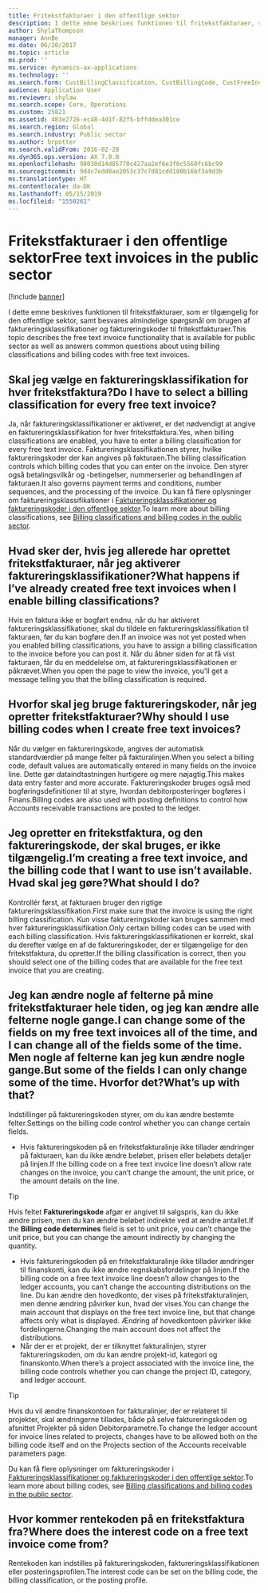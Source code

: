 ```yaml
---
title: Fritekstfakturaer i den offentlige sektor
description: I dette emne beskrives funktionen til fritekstfakturaer, som er tilgængelig for den offentlige sektor, samt besvares almindelige spørgsmål om brugen af faktureringsklassifikationer og faktureringskoder til fritekstfakturaer.
author: ShylaThompson
manager: AnnBe
ms.date: 06/20/2017
ms.topic: article
ms.prod: ''
ms.service: dynamics-ax-applications
ms.technology: ''
ms.search.form: CustBillingClassification, CustBillingCode, CustFreeInvoice
audience: Application User
ms.reviewer: shylaw
ms.search.scope: Core, Operations
ms.custom: 25821
ms.assetid: 483e2726-ec48-4d1f-82f5-bffddea301ce
ms.search.region: Global
ms.search.industry: Public sector
ms.author: brpotter
ms.search.validFrom: 2016-02-28
ms.dyn365.ops.version: AX 7.0.0
ms.openlocfilehash: 98030d14d85770c427aa2ef6e3f0c5560fc6bc99
ms.sourcegitcommit: 9d4c7edd0ae2053c37c7d81cdd180b16bf3a9d3b
ms.translationtype: HT
ms.contentlocale: da-DK
ms.lasthandoff: 05/15/2019
ms.locfileid: "1550261"
---
```

# <a name="free-text-invoices-in-the-public-sector"></a><span data-ttu-id="25e30-103">Fritekstfakturaer i den offentlige sektor</span><span class="sxs-lookup"><span data-stu-id="25e30-103">Free text invoices in the public sector</span></span>

[!include [banner](../includes/banner.md)]

<span data-ttu-id="25e30-104">I dette emne beskrives funktionen til fritekstfakturaer, som er tilgængelig for den offentlige sektor, samt besvares almindelige spørgsmål om brugen af faktureringsklassifikationer og faktureringskoder til fritekstfakturaer.</span><span class="sxs-lookup"><span data-stu-id="25e30-104">This topic describes the free text invoice functionality that is available for public sector as well as answers common questions about using billing classifications and billing codes with free text invoices.</span></span>

<a name="do-i-have-to-select-a-billing-classification-for-every-free-text-invoice"></a><span data-ttu-id="25e30-105">Skal jeg vælge en faktureringsklassifikation for hver fritekstfaktura?</span><span class="sxs-lookup"><span data-stu-id="25e30-105">Do I have to select a billing classification for every free text invoice?</span></span>
-------------------------------------------------------------------------

<span data-ttu-id="25e30-106">Ja, når faktureringsklassifikationer er aktiveret, er det nødvendigt at angive en faktureringsklassifikation for hver fritekstfaktura.</span><span class="sxs-lookup"><span data-stu-id="25e30-106">Yes, when billing classifications are enabled, you have to enter a billing classification for every free text invoice.</span></span> <span data-ttu-id="25e30-107">Faktureringsklassifikationen styrer, hvilke faktureringskoder der kan angives på fakturaen.</span><span class="sxs-lookup"><span data-stu-id="25e30-107">The billing classification controls which billing codes that you can enter on the invoice.</span></span> <span data-ttu-id="25e30-108">Den styrer også betalingsvilkår og -betingelser, nummerserier og behandlingen af fakturaen.</span><span class="sxs-lookup"><span data-stu-id="25e30-108">It also governs payment terms and conditions, number sequences, and the processing of the invoice.</span></span> <span data-ttu-id="25e30-109">Du kan få flere oplysninger om faktureringsklassifikationer i [Faktureringsklassifikationer og faktureringskoder i den offentlige sektor](billing-classifications-billing-codes-public-sector.md).</span><span class="sxs-lookup"><span data-stu-id="25e30-109">To learn more about billing classifications, see [Billing classifications and billing codes in the public sector](billing-classifications-billing-codes-public-sector.md).</span></span>

## <a name="what-happens-if-ive-already-created-free-text-invoices-when-i-enable-billing-classifications"></a><span data-ttu-id="25e30-110">Hvad sker der, hvis jeg allerede har oprettet fritekstfakturaer, når jeg aktiverer faktureringsklassifikationer?</span><span class="sxs-lookup"><span data-stu-id="25e30-110">What happens if I’ve already created free text invoices when I enable billing classifications?</span></span>
<span data-ttu-id="25e30-111">Hvis en faktura ikke er bogført endnu, når du har aktiveret faktureringsklassifikationer, skal du tildele en faktureringsklassifikation til fakturaen, før du kan bogføre den.</span><span class="sxs-lookup"><span data-stu-id="25e30-111">If an invoice was not yet posted when you enabled billing classifications, you have to assign a billing classification to the invoice before you can post it.</span></span> <span data-ttu-id="25e30-112">Når du åbner siden for at få vist fakturaen, får du en meddelelse om, at faktureringsklassifikationen er påkrævet.</span><span class="sxs-lookup"><span data-stu-id="25e30-112">When you open the page to view the invoice, you'll get a message telling you that the billing classification is required.</span></span>

## <a name="why-should-i-use-billing-codes-when-i-create-free-text-invoices"></a><span data-ttu-id="25e30-113">Hvorfor skal jeg bruge faktureringskoder, når jeg opretter fritekstfakturaer?</span><span class="sxs-lookup"><span data-stu-id="25e30-113">Why should I use billing codes when I create free text invoices?</span></span>
<span data-ttu-id="25e30-114">Når du vælger en faktureringskode, angives der automatisk standardværdier på mange felter på fakturalinjen.</span><span class="sxs-lookup"><span data-stu-id="25e30-114">When you select a billing code, default values are automatically entered in many fields on the invoice line.</span></span> <span data-ttu-id="25e30-115">Dette gør dataindtastningen hurtigere og mere nøjagtig.</span><span class="sxs-lookup"><span data-stu-id="25e30-115">This makes data entry faster and more accurate.</span></span> <span data-ttu-id="25e30-116">Faktureringskoder bruges også med bogføringsdefinitioner til at styre, hvordan debitorposteringer bogføres i Finans.</span><span class="sxs-lookup"><span data-stu-id="25e30-116">Billing codes are also used with posting definitions to control how Accounts receivable transactions are posted to the ledger.</span></span>

## <a name="im-creating-a-free-text-invoice-and-the-billing-code-that-i-want-to-use-isnt-available-what-should-i-do"></a><span data-ttu-id="25e30-117">Jeg opretter en fritekstfaktura, og den faktureringskode, der skal bruges, er ikke tilgængelig.</span><span class="sxs-lookup"><span data-stu-id="25e30-117">I’m creating a free text invoice, and the billing code that I want to use isn’t available.</span></span> <span data-ttu-id="25e30-118">Hvad skal jeg gøre?</span><span class="sxs-lookup"><span data-stu-id="25e30-118">What should I do?</span></span>
<span data-ttu-id="25e30-119">Kontrollér først, at fakturaen bruger den rigtige faktureringsklassifikation.</span><span class="sxs-lookup"><span data-stu-id="25e30-119">First make sure that the invoice is using the right billing classification.</span></span> <span data-ttu-id="25e30-120">Kun visse faktureringskoder kan bruges sammen med hver faktureringsklassifikation.</span><span class="sxs-lookup"><span data-stu-id="25e30-120">Only certain billing codes can be used with each billing classification.</span></span> <span data-ttu-id="25e30-121">Hvis faktureringsklassifikationen er korrekt, skal du derefter vælge en af de faktureringskoder, der er tilgængelige for den fritekstfaktura, du opretter.</span><span class="sxs-lookup"><span data-stu-id="25e30-121">If the billing classification is correct, then you should select one of the billing codes that are available for the free text invoice that you are creating.</span></span>

## <a name="i-can-change-some-of-the-fields-on-my-free-text-invoices-all-of-the-time-and-i-can-change-all-of-the-fields-some-of-the-time-but-some-of-the-fields-i-can-only-change-some-of-the-time-whats-up-with-that"></a><span data-ttu-id="25e30-122">Jeg kan ændre nogle af felterne på mine fritekstfakturaer hele tiden, og jeg kan ændre alle felterne nogle gange.</span><span class="sxs-lookup"><span data-stu-id="25e30-122">I can change some of the fields on my free text invoices all of the time, and I can change all of the fields some of the time.</span></span> <span data-ttu-id="25e30-123">Men nogle af felterne kan jeg kun ændre nogle gange.</span><span class="sxs-lookup"><span data-stu-id="25e30-123">But some of the fields I can only change some of the time.</span></span> <span data-ttu-id="25e30-124">Hvorfor det?</span><span class="sxs-lookup"><span data-stu-id="25e30-124">What’s up with that?</span></span>
<span data-ttu-id="25e30-125">Indstillinger på faktureringskoden styrer, om du kan ændre bestemte felter.</span><span class="sxs-lookup"><span data-stu-id="25e30-125">Settings on the billing code control whether you can change certain fields.</span></span>

-   <span data-ttu-id="25e30-126">Hvis faktureringskoden på en fritekstfakturalinje ikke tillader ændringer på fakturaen, kan du ikke ændre beløbet, prisen eller beløbets detaljer på linjen.</span><span class="sxs-lookup"><span data-stu-id="25e30-126">If the billing code on a free text invoice line doesn’t allow rate changes on the invoice, you can’t change the amount, the unit price, or the amount details on the line.</span></span> 

> [!TIP] 
> <span data-ttu-id="25e30-127">Hvis feltet **Faktureringskode** afgør er angivet til salgspris, kan du ikke ændre prisen, men du kan ændre beløbet indirekte ved at ændre antallet.</span><span class="sxs-lookup"><span data-stu-id="25e30-127">If the **Billing code determines** field is set to unit price, you can’t change the unit price, but you can change the amount indirectly by changing the quantity.</span></span>

-   <span data-ttu-id="25e30-128">Hvis faktureringskoden på en fritekstfakturalinje ikke tillader ændringer til finanskonti, kan du ikke ændre regnskabsfordelinger på linjen.</span><span class="sxs-lookup"><span data-stu-id="25e30-128">If the billing code on a free text invoice line doesn’t allow changes to the ledger accounts, you can’t change the accounting distributions on the line.</span></span> <span data-ttu-id="25e30-129">Du kan ændre den hovedkonto, der vises på fritekstfakturalinjen, men denne ændring påvirker kun, hvad der vises.</span><span class="sxs-lookup"><span data-stu-id="25e30-129">You can change the main account that displays on the free text invoice line, but that change affects only what is displayed.</span></span> <span data-ttu-id="25e30-130">Ændring af hovedkontoen påvirker ikke fordelingerne.</span><span class="sxs-lookup"><span data-stu-id="25e30-130">Changing the main account does not affect the distributions.</span></span>
-   <span data-ttu-id="25e30-131">Når der er et projekt, der er tilknyttet fakturalinjen, styrer faktureringskoden, om du kan ændre projekt-id, kategori og finanskonto.</span><span class="sxs-lookup"><span data-stu-id="25e30-131">When there’s a project associated with the invoice line, the billing code controls whether you can change the project ID, category, and ledger account.</span></span> 

> [!TIP] 
> <span data-ttu-id="25e30-132">Hvis du vil ændre finanskontoen for fakturalinjer, der er relateret til projekter, skal ændringerne tillades, både på selve faktureringskoden og afsnittet Projekter på siden Debitorparametre.</span><span class="sxs-lookup"><span data-stu-id="25e30-132">To change the ledger account for invoice lines related to projects, changes have to be allowed both on the billing code itself and on the Projects section of the Accounts receivable parameters page.</span></span>

<span data-ttu-id="25e30-133">Du kan få flere oplysninger om faktureringskoder i [Faktureringsklassifikationer og faktureringskoder i den offentlige sektor](billing-classifications-billing-codes-public-sector.md).</span><span class="sxs-lookup"><span data-stu-id="25e30-133">To learn more about billing codes, see [Billing classifications and billing codes in the public sector](billing-classifications-billing-codes-public-sector.md).</span></span>

## <a name="where-does-the-interest-code-on-a-free-text-invoice-come-from"></a><span data-ttu-id="25e30-134">Hvor kommer rentekoden på en fritekstfaktura fra?</span><span class="sxs-lookup"><span data-stu-id="25e30-134">Where does the interest code on a free text invoice come from?</span></span>
<span data-ttu-id="25e30-135">Rentekoden kan indstilles på faktureringskoden, faktureringsklassifikationen eller posteringsprofilen.</span><span class="sxs-lookup"><span data-stu-id="25e30-135">The interest code can be set on the billing code, the billing classification, or the posting profile.</span></span>





